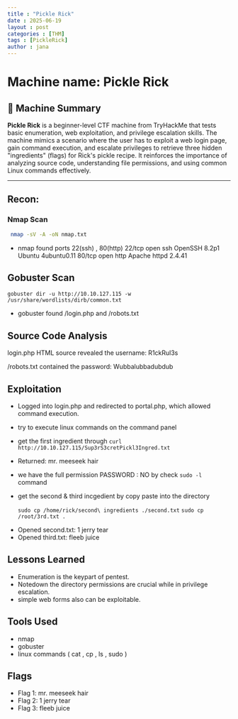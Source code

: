 ```yaml
---
title : "Pickle Rick"
date : 2025-06-19 
layout : post
categories : [THM]
tags : [PickleRick]
author : jana
---
```

# Machine name: Pickle Rick

## 📄 Machine Summary

**Pickle Rick** is a beginner-level CTF machine from TryHackMe that tests basic enumeration, web exploitation, and privilege escalation skills. The machine mimics a scenario where the user has to exploit a web login page, gain command execution, and escalate privileges to retrieve three hidden "ingredients" (flags) for Rick's pickle recipe. It reinforces the importance of analyzing source code, understanding file permissions, and using common Linux commands effectively.

---

## Recon:

### Nmap Scan
```bash
 nmap -sV -A -oN nmap.txt
```
- nmap found ports 22(ssh) , 80(http)
  22/tcp open  ssh     OpenSSH 8.2p1 Ubuntu 4ubuntu0.11 
  80/tcp open  http    Apache httpd 2.4.41 
## Gobuster Scan

 `gobuster dir -u http://10.10.127.115 -w /usr/share/wordlists/dirb/common.txt`

- gobuster found /login.php and /robots.txt

## Source Code Analysis

 login.php HTML source revealed the username: R1ckRul3s

 /robots.txt contained the password: Wubbalubbadubdub

## Exploitation
- Logged into login.php and redirected to portal.php, which allowed command execution.

- try to execute linux commands on the command panel

- get the first ingredient through `curl http://10.10.127.115/Sup3rS3cretPickl3Ingred.txt`
 * Returned: mr. meeseek hair

- we have the full permission PASSWORD : NO by check `sudo -l` command

- get the second & third incgedient by copy paste into the directory

  `sudo cp /home/rick/second\ ingredients ./second.txt`
  `sudo cp /root/3rd.txt .`
  
 * Opened second.txt: 1 jerry tear
 * Opened third.txt: fleeb juice

## Lessons Learned

- Enumeration is the keypart of pentest.
- Notedown the directory permissions are crucial while in privilege escalation.
- simple web forms also can be exploitable.

## Tools Used

- nmap  
- gobuster  
- linux commands  ( cat , cp , ls , sudo )

## Flags

- Flag 1: mr. meeseek hair
- Flag 2: 1 jerry tear
- Flag 3: fleeb juice

